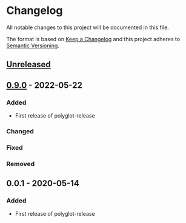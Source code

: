 # Changelog

All notable changes to this project will be documented in this file.

The format is based on [Keep a Changelog](http://keepachangelog.com/)
and this project adheres to [Semantic Versioning](http://semver.org/).

## [Unreleased]

## [0.9.0] - 2022-05-22
### Added
- First release of polyglot-release

### Changed

### Fixed

### Removed

## 0.0.1 - 2020-05-14
### Added
- First release of polyglot-release

[Unreleased]: https://github.com/cucumber/polyglot-release/compare/v0.9.0...main
[0.9.0]: https://github.com/cucumber/polyglot-release/compare/v0.0.1...main

